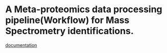 # A Meta-proteomics data processing pipeline(Workflow) for Mass Spectrometry identifications.

[documentation](https://microbiomedata.metaPro.readthedocs.io/en/latest/)
